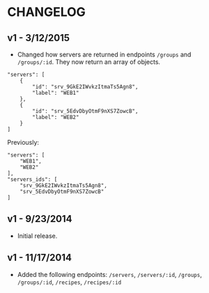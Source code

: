 CHANGELOG
=========

## v1 - 3/12/2015

- Changed how servers are returned in endpoints `/groups` and `/groups/:id`. They now return an array of objects.

````
"servers": [
    {
    	"id": "srv_9GkE2IWvkzItmaTs5Agn8",
    	"label": "WEB1"
    },
    {
    	"id": "srv_5EdvDbyOtmF9nXS7ZowcB",
    	"label": "WEB2"
    }
]
````

Previously:
 
 ````
 "servers": [
     "WEB1",
     "WEB2"
 ],
 "servers_ids": [
     "srv_9GkE2IWvkzItmaTs5Agn8",
     "srv_5EdvDbyOtmF9nXS7ZowcB"
 ]
 ````

## v1 - 9/23/2014

- Initial release.
 
## v1 - 11/17/2014

- Added the following endpoints: `/servers`, `/servers/:id`, `/groups`, `/groups/:id`, `/recipes`, `/recipes/:id`
